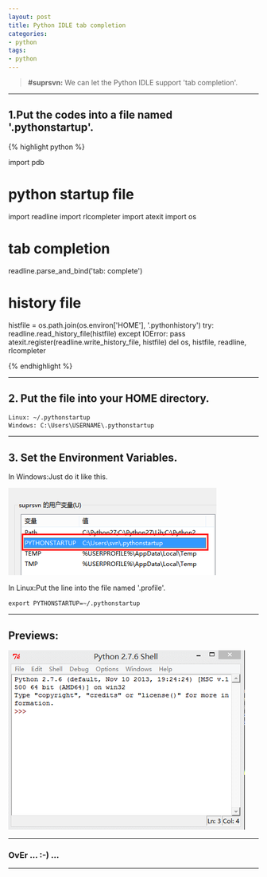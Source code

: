 ```yaml
---
layout: post
title: Python IDLE tab completion
categories:
- python
tags:
- python
---
```


> __#suprsvn:__ We can let the Python IDLE support 'tab completion'.

---

## 1.Put the codes into a file named '.pythonstartup'.

{% highlight python %}

import pdb
# python startup file
import readline
import rlcompleter
import atexit
import os
# tab completion
readline.parse_and_bind('tab: complete')
# history file
histfile = os.path.join(os.environ['HOME'], '.pythonhistory')
try:
    readline.read_history_file(histfile)
except IOError:
    pass
atexit.register(readline.write_history_file, histfile)
del os, histfile, readline, rlcompleter

{% endhighlight %}

---

## 2. Put the file into your HOME directory.      

    Linux: ~/.pythonstartup
    Windows: C:\Users\USERNAME\.pythonstartup

---

## 3. Set the Environment Variables.       

In Windows:Just do it like this.

![PYTHONSTARTUP](./images/PYTHONSTARTUP.png)

In Linux:Put the line into the file named '.profile'.

    export PYTHONSTARTUP=~/.pythonstartup     

---

## Previews:

![python_idle_tab_completion.gif](./images/python_idle_tab_completion.gif)

---

### OvEr … :-) …

---
